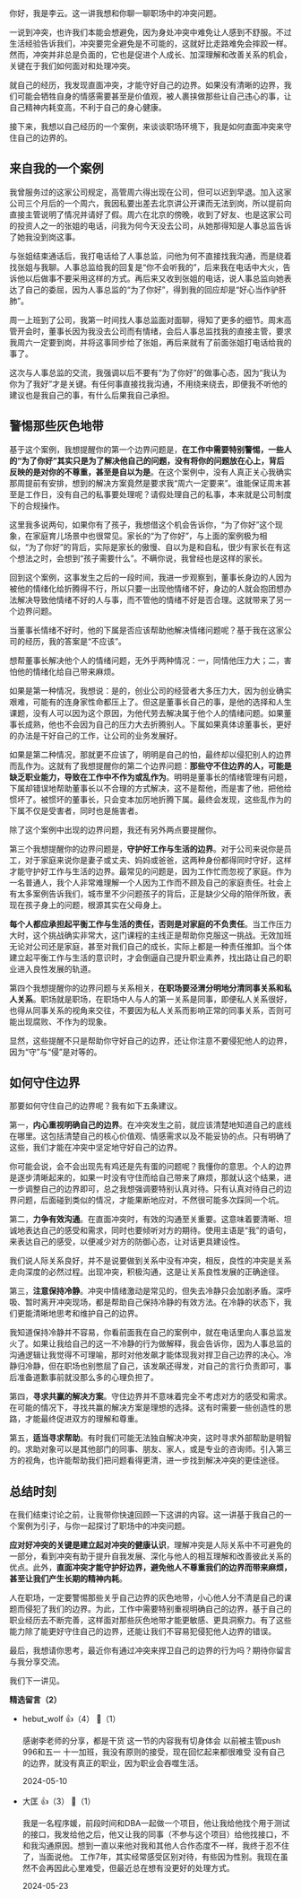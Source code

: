 你好，我是李云。这一讲我想和你聊一聊职场中的冲突问题。

一说到冲突，也许我们本能会想避免，因为身处冲突中难免让人感到不舒服。不过生活经验告诉我们，冲突要完全避免是不可能的，这就好比走路难免会摔跤一样。然而，冲突并非总是负面的，它也是促进个人成长、加深理解和改善关系的机会，关键在于我们如何面对和处理冲突。

就自己的经历，我发现直面冲突，才能守好自己的边界。如果没有清晰的边界，我们可能会牺牲自身的情感需要甚至是价值观，被人裹挟做那些让自己违心的事，让自己精神内耗变高，不利于自己的身心健康。

接下来，我想以自己经历的一个案例，来谈谈职场环境下，我是如何直面冲突来守住自己的边界的。

## 来自我的一个案例

我曾服务过的这家公司规定，高管周六得出现在公司，但可以迟到早退。加入这家公司三个月后的一个周六，我因私要出差去北京讲公开课而无法到岗，所以提前向直接主管说明了情况并请好了假。周六在北京的傍晚，收到了好友、也是这家公司的投资人之一的张姐的电话，问我为何今天没去公司，从她那得知是人事总监告诉了她我没到岗这事。

与张姐结束通话后，我打电话给了人事总监，问他为何不直接找我沟通，而是绕着找张姐与我聊。人事总监给我的回复是“你不会听我的”，后来我在电话中大火，告诉他以后做事不要采用这样的方式。再后来又收到张姐的电话，说人事总监向她表达了自己的委屈，因为人事总监的“为了你好”，得到我的回应却是“好心当作驴肝肺”。

周一上班到了公司，我第一时间找人事总监面对面聊，得知了更多的细节。周末高管开会时，董事长因为我没去公司而有情绪，会后人事总监找我的直接主管，要求我周六一定要到岗，并将这事同步给了张姐，再后来就有了前面张姐打电话给我的事了。

这次与人事总监的交流，我强调以后不要有“为了你好”的做事心态，因为“我认为你为了我好”才是关键。有任何事直接找我沟通，不用绕来绕去，即便我不听他的建议也是我自己的事，有什么后果我自己承担。

## 警惕那些灰色地带

基于这个案例，我想提醒你的第一个边界问题是，**在工作中需要特别警惕，一些人的“为了你好”其实只是为了解决他自己的问题，没有将你的问题放在心上，背后反映的是对你的不尊重，甚至是自以为是**。在这个案例中，没有人真正关心我确实那周提前有安排，想到的解决方案竟然是要求我“周六一定要来”。谁能保证周末甚至是工作日，没有自己的私事要处理呢？请假处理自己的私事，本来就是公司制度下的合规操作。

这里我多说两句，如果你有了孩子，我想借这个机会告诉你，“为了你好”这个现象，在家庭育儿场景中也很常见。家长的“为了你好”，与上面的案例极为相似，“为了你好”的背后，实际是家长的傲慢、自以为是和自私，很少有家长在有这个想法之时，会想到“孩子需要什么”。不瞒你说，我曾经也是这样的家长。

回到这个案例，这事发生之后的一段时间，我进一步观察到，董事长身边的人因为被他的情绪化给折腾得不行，所以只要一出现他情绪不好，身边的人就会抱团想办法解决导致他情绪不好的人与事，而不管他的情绪不好是否合理。这就带来了另一个边界问题。

当董事长情绪不好时，他的下属是否应该帮助他解决情绪问题呢？基于我在这家公司的经历，我的答案是“不应该”。

想帮董事长解决他个人的情绪问题，无外乎两种情况：一，同情他压力大；二，害怕他的情绪化给自己带来麻烦。

如果是第一种情况，我想说：是的，创业公司的经营者大多压力大，因为创业确实艰难，可能有的连身家性命都压上了。但这是董事长自己的事，是他的选择和人生课题，没有人可以因为这个原因，为他代劳去解决属于他个人的情绪问题。如果董事长成熟，他也不会因为自己的压力大去折腾别人。下属如果真体谅董事长，更好的办法是干好自己的工作，让公司的业务发展好。

如果是第二种情况，那就更不应该了，明明是自己的怕，最终却以侵犯别人的边界而乱作为。这就有了我想提醒你的第二个边界问题：**那些守不住边界的人，可能是缺乏职业能力，导致在工作中不作为或乱作为**。明明是董事长的情绪管理有问题，下属却错误地帮助董事长以不合理的方式解决，这不是帮他，而是害了他，把他给惯坏了。被惯坏的董事长，只会变本加厉地折腾下属。最终会发现，这些乱作为的下属不仅是受害者，同时也是施害者。

除了这个案例中出现的边界问题，我还有另外两点要提醒你。

第三个我想提醒你的边界问题是，**守护好工作与生活的边界**。对于公司来说你是员工，对于家庭来说你是妻子或丈夫、妈妈或爸爸，这两种身份都得同时守好，这样才能守护好工作与生活的边界。最常见的问题是，因为工作忙而忽视了家庭。作为一名普通人，我个人非常难理解一个人因为工作而不顾及自己的家庭责任。社会上有太多案例告诉我们，城市里不少问题孩子的背后，正是缺少父母的陪伴所致，表现在孩子身上的问题，根源其实在父母身上。

**每个人都应承担起平衡工作与生活的责任，否则是对家庭的不负责任**。当工作压力大时，这个挑战确实非常大，这门课程的主线正是帮助你克服这一挑战。无效加班无论对公司还是家庭，甚至对我们自己的成长，实际上都是一种责任推卸。当个体建立起平衡工作与生活的意识时，才会倒逼自己提升职业素养，找出路让自己的职业进入良性发展的轨道。

第四个我想提醒你的边界问题与关系相关，**在职场要泾渭分明地分清同事关系和私人关系**。职场就是职场，在职场中人与人的第一关系是同事，即便私人关系很好，也得从同事关系的视角来交往，不要因为私人关系而影响正常的同事关系，否则可能出现腐败、不作为的现象。

显然，这些提醒不只是帮助你守好自己的边界，还让你注意不要侵犯他人的边界，因为“守”与“侵”是对等的。

## 如何守住边界

那要如何守住自己的边界呢？我有如下五条建议。

第一，**内心重视明确自己的边界**。在冲突发生之前，就应该清楚地知道自己的底线在哪里。这包括清楚自己的核心价值观、情感需求以及不能妥协的点。只有明确了这些，我们才能在冲突中坚定地守好自己的边界。

你可能会说，会不会出现先有鸡还是先有蛋的问题呢？我懂你的意思。个人的边界是逐步清晰起来的，如果一时没有守住而给自己带来了麻烦，那就认这个结果，进一步调整自己的边界即可，总之我想强调要特别认真对待。只有认真对待自己的边界问题，后面碰到类似的情况，才能果断地应对，不然很可能多次踩同一个坑。

第二，**力争有效沟通**。在直面冲突时，有效的沟通至关重要。这意味着要清晰、坦诚地表达自己的感受和需求，同时也要倾听对方的期待。使用主语是“我”的语句，来表达自己的感受，以便减少对方的防御心态，让对话更具建设性。

我们说人际关系良好，并不是说要做到关系中没有冲突，相反，良性的冲突是关系走向深度的必然过程。出现冲突，积极沟通，这是让关系良性发展的正确途径。

第三，**注意保持冷静**。冲突中情绪激动是常见的，但失去冷静只会加剧矛盾。深呼吸、暂时离开冲突现场，都是帮助自己保持冷静的有效方法。在冷静的状态下，我们更能清晰地思考和维护自己的边界。

我知道保持冷静并不容易，你看前面我在自己的案例中，就在电话里向人事总监发火了。如果让我给自己的这一不冷静的行为做解释，我会告诉你，因为人事总监的沟通逻辑让我觉得不可理喻，那时对他发飙才能体现我对捍卫自己边界的决心。冷静归冷静，但在职场也别憋屈了自己，该发飙还得发，对自己的言行负责即可，事后准备道歉事前就没那么多的心理负担了。

第四，**寻求共赢的解决方案**。守住边界并不意味着完全不考虑对方的感受和需求。在可能的情况下，寻找共赢的解决方案是理想的选择。这有时需要一些创造性的思路，才能最终促进双方的理解和尊重。

第五，**适当寻求帮助**。有时我们可能无法独自解决冲突，这时寻求外部帮助是明智的。求助对象可以是其他部门的同事、朋友、家人，或是专业的咨询师。引入第三方的视角，也许能帮助我们把问题看得更清，进一步找到解决冲突的更佳途径。

## 总结时刻

在我们结束讨论之前，让我带你快速回顾一下这讲的内容。这一讲基于我自己的一个案例为引子，与你一起探讨了职场中的冲突问题。

**应对好冲突的关键是建立起对冲突的健康认识**，理解冲突是人际关系中不可避免的一部分，看到冲突有助于提升自我发展、深化与他人的相互理解和改善彼此关系的优点。此外，**直面冲突才能守护好边界，避免他人不尊重我们的边界而带来麻烦，甚至让我们产生长期的精神内耗**。

人在职场，一定要警惕那些关乎自己边界的灰色地带，小心他人分不清是自己的课题而侵犯了我们的边界。为此，工作中需要特别重视明确自己的边界，基于自己的职业经历去不断完善，这样面对那些灰色地带才能更敏感、更具洞察力。有了这些能力除了能更好守住自己的边界，还能让我们不容易犯侵犯他人边界的错误。

最后，我想请你思考，最近你有通过冲突来捍卫自己的边界的行为吗？期待你留言与我分享交流。

我们下一讲见。
<div><strong>精选留言（2）</strong></div><ul>
<li><span>hebut_wolf</span> 👍（4） 💬（1）<p>感谢李老师的分享，都是干货  这一节的内容我有切身体会
以前被主管push 996和五一 十一加班，我没有原则的接受，现在回忆起来都很难受
没有自己的边界，就没有真正的职业，因为职业会吞噬生活。</p>2024-05-10</li><br/><li><span>大匡</span> 👍（3） 💬（1）<p>我是一名程序媛，前段时间和DBA一起做一个项目，他让我给他找个用于测试的接口，我发给他之后，他又让我的同事（不参与这个项目）给他找接口，不和我沟通原因。想到一直以来他对我和其他人合作态度不一样，我终于忍不住了，当面说他。
工作7年，其实经常感受区别对待，有些因为性别。我现在虽然不会再因此心里难受，但最近总在想有没更好的处理方式。</p>2024-05-23</li><br/>
</ul>